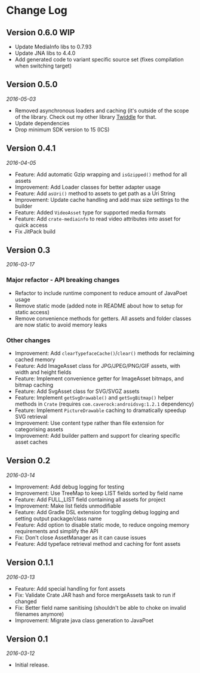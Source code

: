 Change Log
==========

## Version 0.6.0 WIP

 * Update MediaInfo libs to 0.7.93
 * Update JNA libs to 4.4.0
 * Add generated code to variant specific source set (fixes compilation when switching target)

## Version 0.5.0

_2016-05-03_

 * Removed asynchronous loaders and caching (it's outside of the scope of the library. Check out my other library
   [Twiddle](https://github.com/oriley-me/twiddle) for that.
 * Update dependencies
 * Drop minimum SDK version to 15 (ICS)

## Version 0.4.1

_2016-04-05_

 *  Feature: Add automatic Gzip wrapping and `isGzipped()` method for all assets
 *  Improvement: Add Loader classes for better adapter usage
 *  Feature: Add `asUri()` method to assets to get path as a Uri String
 *  Improvement: Update cache handling and add max size settings to the builder
 *  Feature: Added `VideoAsset` type for supported media formats
 *  Feature: Add `crate-mediainfo` to read video attributes into asset for quick access
 *  Fix JitPack build

## Version 0.3

_2016-03-17_

### Major refactor - API breaking changes

 *  Refactor to include runtime component to reduce amount of JavaPoet usage
 *  Remove static mode (added note in README about how to setup for static access)
 *  Remove convenience methods for getters. All assets and folder classes are now static to avoid memory leaks

### Other changes

 *  Improvement: Add `clearTypefaceCache()`/`clear()` methods for reclaiming cached memory
 *  Feature: Add ImageAsset class for JPG/JPEG/PNG/GIF assets, with width and height fields
 *  Feature: Implement convenience getter for ImageAsset bitmaps, and bitmap caching
 *  Feature: Add SvgAsset class for SVG/SVGZ assets
 *  Feature: Implement `getSvgDrawable()` and `getSvgBitmap()` helper methods in `Crate` (requires `com.caverock:androidsvg:1.2.1` dependency)
 *  Feature: Implement `PictureDrawable` caching to dramatically speedup SVG retrieval
 *  Improvement: Use content type rather than file extension for categorising assets
 *  Improvement: Add builder pattern and support for clearing specific asset caches


## Version 0.2

_2016-03-14_

 *  Improvement: Add debug logging for testing
 *  Improvement: Use TreeMap to keep LIST fields sorted by field name
 *  Feature: Add FULL_LIST field containing all assets for project
 *  Improvement: Make list fields unmodifiable
 *  Feature: Add Gradle DSL extension for toggling debug logging and setting output package/class name
 *  Feature: Add option to disable static mode, to reduce ongoing memory requirements and simplify the API
 *  Fix: Don't close AssetManager as it can cause issues
 *  Feature: Add typeface retrieval method and caching for font assets


## Version 0.1.1

_2016-03-13_

 *  Feature: Add special handling for font assets
 *  Fix: Validate Crate JAR hash and force mergeAssets task to run if changed
 *  Fix: Better field name sanitising (shouldn't be able to choke on invalid filenames anymore)
 *  Improvement: Migrate java class generation to JavaPoet


## Version 0.1

_2016-03-12_

 *  Initial release.
